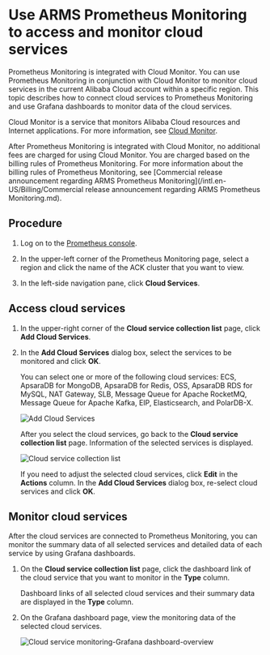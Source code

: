# Use ARMS Prometheus Monitoring to access and monitor cloud services

Prometheus Monitoring is integrated with Cloud Monitor. You can use Prometheus Monitoring in conjunction with Cloud Monitor to monitor cloud services in the current Alibaba Cloud account within a specific region. This topic describes how to connect cloud services to Prometheus Monitoring and use Grafana dashboards to monitor data of the cloud services.

Cloud Monitor is a service that monitors Alibaba Cloud resources and Internet applications. For more information, see [Cloud Monitor](https://www.aliyun.com/product/jiankong).

After Prometheus Monitoring is integrated with Cloud Monitor, no additional fees are charged for using Cloud Monitor. You are charged based on the billing rules of Prometheus Monitoring. For more information about the billing rules of Prometheus Monitoring, see [Commercial release announcement regarding ARMS Prometheus Monitoring](/intl.en-US/Billing/Commercial release announcement regarding ARMS Prometheus Monitoring.md).

## Procedure

1.  Log on to the [Prometheus console](https://prometheus.console.aliyun.com/#/home).

2.  In the upper-left corner of the Prometheus Monitoring page, select a region and click the name of the ACK cluster that you want to view.

3.  In the left-side navigation pane, click **Cloud Services**.


## Access cloud services

1.  In the upper-right corner of the **Cloud service collection list** page, click **Add Cloud Services**.

2.  In the **Add Cloud Services** dialog box, select the services to be monitored and click **OK**.

    You can select one or more of the following cloud services: ECS, ApsaraDB for MongoDB, ApsaraDB for Redis, OSS, ApsaraDB RDS for MySQL, NAT Gateway, SLB, Message Queue for Apache RocketMQ, Message Queue for Apache Kafka, EIP, Elasticsearch, and PolarDB-X.

    ![Add Cloud Services](../images/p184987.png)

    After you select the cloud services, go back to the **Cloud service collection list** page. Information of the selected services is displayed.

    ![Cloud service collection list](../images/p184990.png)

    If you need to adjust the selected cloud services, click **Edit** in the **Actions** column. In the **Add Cloud Services** dialog box, re-select cloud services and click **OK**.


## Monitor cloud services

After the cloud services are connected to Prometheus Monitoring, you can monitor the summary data of all selected services and detailed data of each service by using Grafana dashboards.

1.  On the **Cloud service collection list** page, click the dashboard link of the cloud service that you want to monitor in the **Type** column.

    Dashboard links of all selected cloud services and their summary data are displayed in the **Type** column.

2.  On the Grafana dashboard page, view the monitoring data of the selected cloud services.

    ![Cloud service monitoring-Grafana dashboard-overview](https://static-aliyun-doc.oss-accelerate.aliyuncs.com/assets/img/en-US/6629468061/p185064.png)


